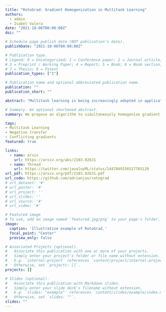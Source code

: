 ```yaml
---
title: "RotoGrad: Gradient Homogenization in Multitask Learning"
authors:
  - admin
  - Isabel Valera
date: "2021-10-06T00:00:00Z"
doi: ""

# Schedule page publish date (NOT publication's date).
publishDate: "2021-10-06T00:00:00Z"

# Publication type.
# Legend: 0 = Uncategorized; 1 = Conference paper; 2 = Journal article;
# 3 = Preprint / Working Paper; 4 = Report; 5 = Book; 6 = Book section;
# 7 = Thesis; 8 = Patent
publication_types: ["1"]

# Publication name and optional abbreviated publication name.
publication: ""
publication_short: ""

abstract: "Multitask learning is being increasingly adopted in applications domains like computer vision and reinforcement learning. However, optimally exploiting its advantages remains a major challenge due to the effect of negative transfer. Previous works have tracked down this issue to the disparities in gradient magnitudes and directions across tasks, when optimizing the shared network parameters. While recent work has acknowledged that negative transfer is a two-fold problem, existing approaches fall short as they only focus on either homogenizing the gradient magnitude across tasks; or greedily change the gradient directions, overlooking future conflicts. In this work, we introduce RotoGrad, an algorithm that tackles negative transfer as a whole: it jointly homogenizes gradient magnitudes and directions, while ensuring training convergence. We show that RotoGrad outperforms competing methods in complex problems, including multi-label classification in CelebA and computer vision tasks in the NYUv2 dataset."

# Summary. An optional shortened abstract.
summary: We propose an algorithm to simultaneously homogenize gradient magnitudes and directions across tasks in multitask learning.

tags:
- Multitask Learning
- Negative transfer
- Conflicting gradients
featured: true

links: 
  - name: arxiv
    url: https://arxiv.org/abs/2103.02631
  - name: Thread
    url: https://twitter.com/javaloyML/status/1447849156517765120
url_pdf: https://arxiv.org/pdf/2103.02631.pdf
url_code: https://github.com/adrianjav/rotograd
# url_dataset: '#'
# url_poster: '#'
# url_project: ''
# url_slides: ''
# url_source: '#'
# url_video: '#'

# Featured image
# To use, add an image named `featured.jpg/png` to your page's folder. 
image:
  caption: 'Illustrative example of RotoGrad.'
  focal_point: "Center"
  preview_only: false

# Associated Projects (optional).
#   Associate this publication with one or more of your projects.
#   Simply enter your project's folder or file name without extension.
#   E.g. `internal-project` references `content/project/internal-project/index.md`.
#   Otherwise, set `projects: []`.
projects: []

# Slides (optional).
#   Associate this publication with Markdown slides.
#   Simply enter your slide deck's filename without extension.
#   E.g. `slides: "example"` references `content/slides/example/index.md`.
#   Otherwise, set `slides: ""`.
slides: ""
---
```


<!-- # Supplementary notes can be added here, including [code and math](https://sourcethemes.com/academic/docs/writing-markdown-latex/). -->

